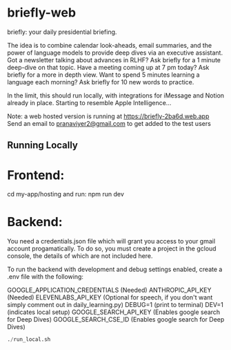 # briefly-web
briefly: your daily presidential briefing.

The idea is to combine calendar look-aheads, email summaries, and the power of language models to provide deep dives via an executive assistant. Got a newsletter talking about advances in RLHF? Ask briefly for a 1 minute deep-dive on that topic. Have a meeting coming up at 7 pm today? Ask briefly for a more in depth view. Want to spend 5 minutes learning a language each morning? Ask briefly for 10 new words to practice.

In the limit, this should run locally, with integrations for iMessage and Notion already in place. Starting to resemble Apple Intelligence...

Note: a web hosted version is running at https://briefly-2ba6d.web.app
Send an email to pranaviyer2@gmail.com to get added to the test users

## Running Locally

# Frontend: 
cd my-app/hosting and run: npm run dev

# Backend:

You need a credentials.json file which will grant you access to your gmail account progamatically. To do so, you must create a project in the gcloud console, the details of which are not included here.

To run the backend with development and debug settings enabled, create a .env file with the following:

GOOGLE_APPLICATION_CREDENTIALS (Needed)
ANTHROPIC_API_KEY (Needed)
ELEVENLABS_API_KEY (Optional for speech, if you don't want simply comment out in daily_learning.py)
DEBUG=1 (print to terminal)
DEV=1 (indicates local setup)
GOOGLE_SEARCH_API_KEY (Enables google search for Deep Dives)
GOOGLE_SEARCH_CSE_ID (Enables google search for Deep Dives)

```python
./run_local.sh
```
